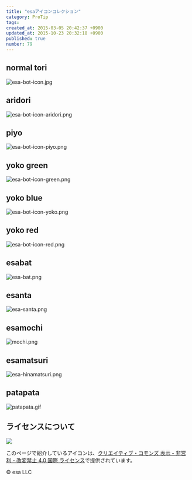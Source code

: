 ```yaml
---
title: "esaアイコンコレクション"
category: ProTip
tags: 
created_at: 2015-03-05 20:42:37 +0900
updated_at: 2015-10-23 20:32:18 +0900
published: true
number: 79
---
```


## normal tori

![esa-bot-icon.jpg](https://img.esa.io/uploads/production/pictures/105/6162/image/d99bd7aab76980b0de03a759ae665320.jpg)

## aridori

![esa-bot-icon-aridori.png](https://img.esa.io/uploads/production/pictures/105/6163/image/083bc85661e3ba138981a30518de5b6e.png)

## piyo

![esa-bot-icon-piyo.png](https://img.esa.io/uploads/production/pictures/105/6164/image/f33b5fcb2c05cfdb730e29af4c8a0629.png)

## yoko green


![esa-bot-icon-green.png](https://img.esa.io/uploads/production/pictures/105/6170/image/93a2d84b7d14909813179881d67d9e5a.png)


## yoko blue


![esa-bot-icon-yoko.png](https://img.esa.io/uploads/production/pictures/105/6166/image/1f2e0b00a610e8d5d644382870ee0d0e.png)

## yoko red


![esa-bot-icon-red.png](https://img.esa.io/uploads/production/pictures/105/6167/image/e3b123a21700602f3e63b10d79326906.png)



## esabat


![esa-bat.png](https://img.esa.io/uploads/production/pictures/105/6159/image/fc1bdbc60f219d9ec6c9fb5b2ed7d0fa.png)

## esanta


![esa-santa.png](https://img.esa.io/uploads/production/pictures/105/6160/image/079c5bf4da3d18f2d2594ef7456c7b52.png)

## esamochi


![mochi.png](https://img.esa.io/uploads/production/pictures/105/6169/image/694ff28716c6dafd78a141032c915e54.png)


## esamatsuri

![esa-hinamatsuri.png](https://img.esa.io/uploads/production/pictures/105/6158/image/5b85e46a825f699e55ca77402df53f26.png)

## patapata


![patapata.gif](https://img.esa.io/uploads/production/pictures/105/6161/image/425c3b1e777d356c34973e818543420e.gif)

## ライセンスについて

[![](http://i.creativecommons.org/l/by-nc-nd/4.0/88x31.png)](http://creativecommons.org/licenses/by-nc-nd/4.0/deed.ja)

このページで紹介しているアイコンは、[クリエイティブ・コモンズ 表示 - 非営利 - 改変禁止 4.0 国際 ライセンス](http://creativecommons.org/licenses/by-nc-nd/4.0/deed.ja)で提供されています。

© esa LLC
